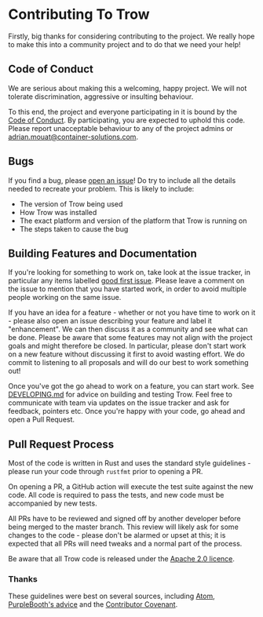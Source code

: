 # Contributing To Trow

Firstly, big thanks for considering contributing to the project. We really hope to make this into a
community project and to do that we need your help!

## Code of Conduct

We are serious about making this a welcoming, happy project. We will not tolerate discrimination,
aggressive or insulting behaviour.

To this end, the project and everyone participating in it is bound by the [Code of
Conduct](CODE_OF_CONDUCT.md). By participating, you are expected to uphold this code. Please report
unacceptable behaviour to any of the project admins or adrian.mouat@container-solutions.com.

## Bugs

If you find a bug, please [open an issue](https://github.com/ContainerSolutions/trow/issues)! Do try
to include all the details needed to recreate your problem. This is likely to include:

 - The version of Trow being used
 - How Trow was installed
 - The exact platform and version of the platform that Trow is running on
 - The steps taken to cause the bug

## Building Features and Documentation

If you're looking for something to work on, take look at the issue tracker, in particular any items
labelled [good first issue](https://github.com/ContainerSolutions/trow/labels/good%20first%20issue).
Please leave a comment on the issue to mention that you have started work, in order to avoid
multiple people working on the same issue.

If you have an idea for a feature - whether or not you have time to work on it - please also open an
issue describing your feature and label it "enhancement". We can then discuss it as a community and
see what can be done. Please be aware that some features may not align with the project goals and
might therefore be closed. In particular, please don't start work on a new feature without
discussing it first to avoid wasting effort. We do commit to listening to all proposals and will do
our best to work something out!

Once you've got the go ahead to work on a feature, you can start work. See
[DEVELOPING.md](DEVELOPING.md) for advice on building and testing Trow. Feel free to communicate
with team via updates on the issue tracker and ask for feedback, pointers etc. Once you're happy
with your code, go ahead and open a Pull Request.

## Pull Request Process

Most of the code is written in Rust and uses the standard style guidelines - please run your code
through `rustfmt` prior to opening a PR.

On opening a PR, a GitHub action will execute the test suite against the new code. All code is
required to pass the tests, and new code must be accompanied by new tests. 

All PRs have to be reviewed and signed off by another developer before being merged to the master
branch. This review will likely ask for some changes to the code - please don't be alarmed or upset
at this; it is expected that all PRs will need tweaks and a normal part of the process.

Be aware that all Trow code is released under the [Apache 2.0 licence](LICENSE).

### Thanks

These guidelines were best on several sources, including
[Atom](https://github.com/atom/atom/blob/master/CONTRIBUTING.md), [PurpleBooth's
advice](https://gist.github.com/PurpleBooth/b24679402957c63ec426) and the [Contributor
Covenant](https://www.contributor-covenant.org/).
